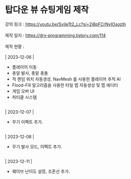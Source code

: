 # 탑다운 뷰 슈팅게임 제작

강의 링크 : https://youtu.be/SviIeTt2_Lc?si=2i8pFCrNyIOsozIh<br><br>
제작 일지 : https://dry-programming.tistory.com/114<br><br>
제작 현황 : <br><br>
| 2023-12-06 |<br>
+ 플레이어 이동
+ 총알 발사, 총알 충돌
+ 적 랜덤 위치 자동생성, NavMesh 를 사용한 플레이어 추적 AI
+ Flood-Fill 알고리즘을 사용한 타일 맵 자동생성 및 맵 에디터
+ 게임 오버 UI
+ 파티클 시스템<br><br>

| 2023-12-07 |<br>
+ 무기 이펙트 추가.<br><br>

| 2023-12-08 |<br>
+ 무기 발사 모드, 이펙트 추가.<br><br>

| 2023-12-11 |<br>
+ 웨이브 난이도 설정, 조준선 추가.